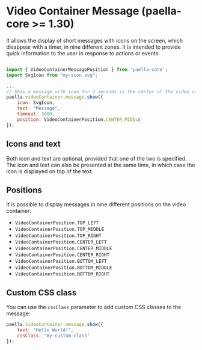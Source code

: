 # Video Container Message (paella-core >= 1.30)

It allows the display of short messages with icons on the screen, which disappear with a timer, in nine different zones. It is intended to provide quick information to the user in response to actions or events.

```js

import { VideoContainerMessagePosition } from 'paella-core';
import SvgIcon from "my-icon.svg";

...
// Show a message with icon for 3 seconds in the center of the video container
paella.videoContainer.message.show({
    icon: SvgIcon,
    text: "Message",
    timeout: 3000,
    position: VideoContainerPosition.CENTER_MIDDLE
});
```

## Icons and text

Both icon and text are optional, provided that one of the two is specified. The icon and text can also be presented at the same time, in which case the icon is displayed on top of the text.

## Positions

It is possible to display messages in nine different positions on the video container:

- `VideoContainerPosition.TOP_LEFT`
- `VideoContainerPosition.TOP_MIDDLE`
- `VideoContainerPosition.TOP_RIGHT`
- `VideoContainerPosition.CENTER_LEFT`
- `VideoContainerPosition.CENTER_MIDDLE`
- `VideoContainerPosition.CENTER_RIGHT`
- `VideoContainerPosition.BOTTOM_LEFT`
- `VideoContainerPosition.BOTTOM_MIDDLE`
- `VideoContainerPosition.BOTTOM_RIGHT`

## Custom CSS class

You can use the `cssClass` parameter to add custom CSS classes to the message:

```js
paella.videoContainer.message.show({
    text: "Hello World!",
    cssClass: "my-custom-class"
});
```

